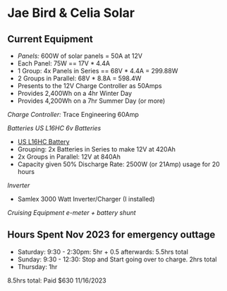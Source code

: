 # Jae Bird & Celia Solar

## Current Equipment

- *Panels:* 600W of solar panels = 50A at 12V
- Each Panel: 75W == 17V * 4.4A
- 1 Group: 4x Panels in Series == 68V * 4.4A = 299.88W
- 2 Groups in Parallel: 68V * 8.8A = 598.4W
- Presents to the 12V Charge Controller as 50Amps
- Provides 2,400Wh on a 4hr Winter Day
- Provides 4,200Wh on a 7hr Summer Day (or more)

*Charge Controller:* Trace Engineering 60Amp

*Batteries US L16HC 6v Batteries*
- [US L16HC Battery](https://www.usbattery.com/us-l16hc-xc2/)
- Grouping: 2x Batteries in Series to make 12V at 420Ah
- 2x Groups in Parallel: 12V at 840Ah
- Capacity given 50% Discharge Rate: 2500W (or 21Amp) usage for 20 hours

*Inverter*
- Samlex 3000 Watt Inverter/Charger (I installed)

*Cruising Equipment e-meter + battery shunt*


## Hours Spent Nov 2023 for emergency outtage

- Saturday: 9:30 - 2:30pm: 5hr + 0.5 afterwards: 5.5hrs total
- Sunday: 9:30 - 12:30: Stop and Start going over to charge. 2hrs total
- Thursday: 1hr

8.5hrs total: Paid $630 11/16/2023


